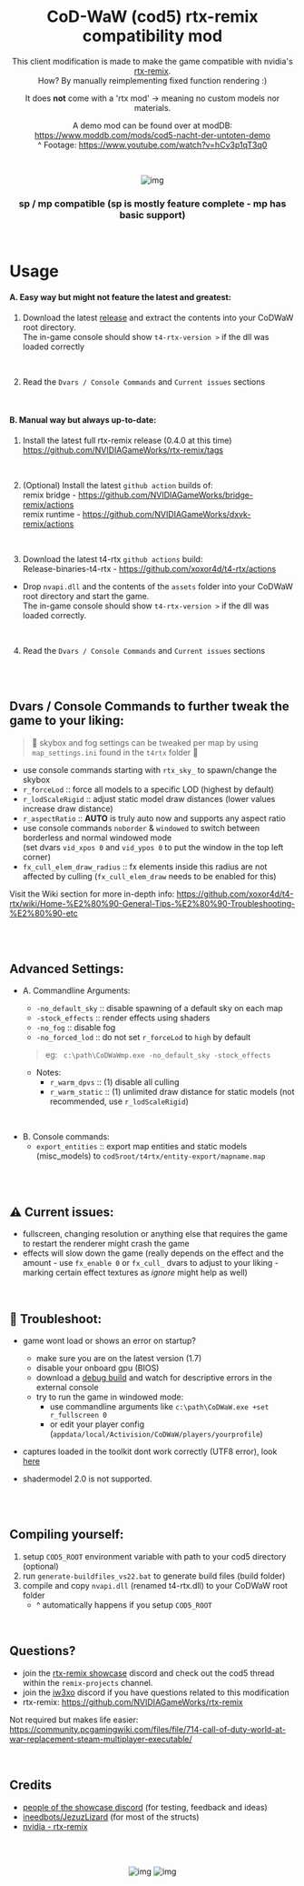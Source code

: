 <h1 align="center">CoD-WaW (cod5) rtx-remix compatibility mod</h1>

<div align="center" markdown="1"> 

This client modification is made to make the game compatible with nvidia's [rtx-remix](https://github.com/NVIDIAGameWorks/rtx-remix).  
How? By manually reimplementing fixed function rendering :) 

It does __not__ come with a 'rtx mod' -> meaning no custom models nor materials.  

A demo mod can be found over at modDB: https://www.moddb.com/mods/cod5-nacht-der-untoten-demo  
^ Footage: https://www.youtube.com/watch?v=hCv3p1qT3q0

<br>

</div>

<div align="center" markdown="1">
	
![img](img/01.jpg)
	
</div>

<h3 align="center">sp / mp compatible (sp is mostly feature complete - mp has basic support)</h3>
<br>

# Usage

#### A. Easy way but might not feature the latest and greatest:
  1. Download the latest [release](https://github.com/xoxor4d/t4-rtx/releases) and extract the contents into your CoDWaW root directory.  
  The in-game console should show `t4-rtx-version >` if the dll was loaded correctly

<br>

2) Read the `Dvars / Console Commands` and `Current issues` sections

<br>

#### B. Manual way but always up-to-date:

1) Install the latest full rtx-remix release (0.4.0 at this time)   
https://github.com/NVIDIAGameWorks/rtx-remix/tags

<br>

2) (Optional) Install the latest `github action` builds of:  
remix bridge - https://github.com/NVIDIAGameWorks/bridge-remix/actions  
remix runtime - https://github.com/NVIDIAGameWorks/dxvk-remix/actions  

<br>

3) Download the latest t4-rtx `github actions` build:  
  Release-binaries-t4-rtx - https://github.com/xoxor4d/t4-rtx/actions 
  - Drop `nvapi.dll` and the contents of the `assets` folder into your CoDWaW root directory and start the game.  
  The in-game console should show `t4-rtx-version >` if the dll was loaded correctly.

<br>

4) Read the `Dvars / Console Commands` and `Current issues` sections

<br>
<br>

## Dvars / Console Commands to further tweak the game to your liking:

> 🔸 skybox and fog settings can be tweaked per map by using `map_settings.ini` found in the `t4rtx` folder 🔸

- use console commands starting with `rtx_sky_` to spawn/change the skybox
- `r_forceLod` :: force all models to a specific LOD (highest by default)
- `r_lodScaleRigid` :: adjust static model draw distances (lower values increase draw distance)
- `r_aspectRatio` :: **AUTO** is truly auto now and supports any aspect ratio
- use console commands `noborder` & `windowed` to switch between borderless and normal windowed mode  
(set dvars `vid_xpos 0` and `vid_ypos 0` to put the window in the top left corner)
- `fx_cull_elem_draw_radius` :: fx elements inside this radius are not affected by culling (`fx_cull_elem_draw` needs to be enabled for this)

Visit the Wiki section for more in-depth info: https://github.com/xoxor4d/t4-rtx/wiki/Home-%E2%80%90-General-Tips-%E2%80%90-Troubleshooting-%E2%80%90-etc


<br>
<br>

## Advanced Settings:

- A. Commandline Arguments:  
  - `-no_default_sky` :: disable spawning of a default sky on each map
  - `-stock_effects` :: render effects using shaders
  - `-no_fog` :: disable fog
  - `-no_forced_lod` :: do not set `r_forceLod` to `high` by default  
  
  > eg: &ensp;`c:\path\CoDWaWmp.exe -no_default_sky -stock_effects` 

  - Notes: 
    - `r_warm_dpvs` :: (1) disable all culling 
    - `r_warm_static` :: (1) unlimited draw distance for static models (not recommended, use `r_lodScaleRigid`)

<br>

- B. Console commands:  
  - `export_entities` :: export map entities and static models (misc_models) to `cod5root/t4rtx/entity-export/mapname.map`  

<br>



<br>

## ⚠️ Current issues:
- fullscreen, changing resolution or anything else that requires the game to restart the renderer might crash the game
- effects will slow down the game (really depends on the effect and the amount - use `fx_enable 0` or `fx_cull_` dvars to adjust to your liking - marking certain effect textures as _ignore_ might help as well) 

<br>

## 💭 Troubleshoot:
- game wont load or shows an error on startup?  
  - make sure you are on the latest version (1.7)
  - disable your onboard gpu (BIOS)
  - download a [debug build](https://github.com/xoxor4d/t4-rtx/actions) and watch for descriptive errors in the external console
  - try to run the game in windowed mode: 
    - use commandline arguments like `c:\path\CoDWaW.exe +set r_fullscreen 0`
	- or edit your player config (`appdata/local/Activision/CoDWaW/players/yourprofile`)

- captures loaded in the toolkit dont work correctly (UTF8 error), look [here](https://github.com/xoxor4d/t4-rtx/wiki/Home-%E2%80%90-General-Tips-%E2%80%90-Troubleshooting-%E2%80%90-etc)
- shadermodel 2.0 is not supported. 

<br>
<br>

## Compiling yourself:
1. setup `COD5_ROOT` environment variable with path to your cod5 directory (optional)
2. run `generate-buildfiles_vs22.bat` to generate build files (build folder)
3. compile and copy `nvapi.dll` (renamed t4-rtx.dll) to your CoDWaW root folder  
   - ^ automatically happens if you setup `COD5_ROOT`

<br>

## Questions? 
- join the [rtx-remix showcase](https://discord.gg/j6sh7JD3v9) discord and check out the cod5 thread within the `remix-projects` channel.
- join the [iw3xo](https://discord.gg/t5jRGbj) discord if you have questions related to this modification
- rtx-remix: https://github.com/NVIDIAGameWorks/rtx-remix  

Not required but makes life easier:   
https://community.pcgamingwiki.com/files/file/714-call-of-duty-world-at-war-replacement-steam-multiplayer-executable/  



<br>

## Credits
- [people of the showcase discord](https://discord.gg/j6sh7JD3v9) (for testing, feedback and ideas)
- [ineedbots/JezuzLizard](https://github.com/JezuzLizard/T4SP-Server-Plugin) (for most of the structs)
- [nvidia - rtx-remix](https://github.com/NVIDIAGameWorks/rtx-remix)

<br>
<br>

<div align="center" markdown="1">
	
![img](img/03.jpg)
![img](img/02.jpg)
	

</div>
